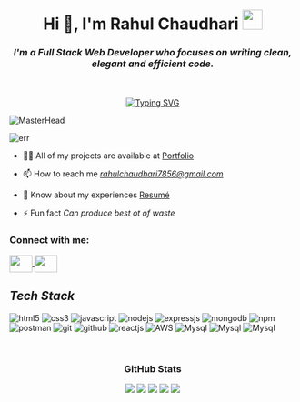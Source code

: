 <h1 align="center">Hi 👋, I'm Rahul Chaudhari <img
        src="https://camo.githubusercontent.com/d3359cb00ab0b5ed8f2e1fe3fceb4fbaf3b614340f8c0db99c17b9f50b351770/68747470733a2f2f656d6f6a69732e736c61636b6d6f6a69732e636f6d2f656d6f6a69732f696d616765732f313533313834393433302f343234362f626c6f622d73756e676c61737365732e6769663f31353331383439343330"
        width="35"></h1>

<!----------------------------------- About Section ------------------------------------>

<h3 align="center"><i>I'm a Full Stack Web Developer who focuses on writing clean, elegant and efficient code.</i> </h3>
<br>

<!----------------------------------- Profile View Section ------------------------------------>

<br>
<div align="center">
    <a href="https://git.io/typing-svg"><img
            src="https://readme-typing-svg.demolab.com?font=Fira+Code&size=27&pause=1000&color=blue &width=470&lines=Hello+Fellow+%3C%2FDevelopers%3E;if(brain!%3Dempty)+keepCoding()+;else++orderCoffee()+"
            alt="Typing SVG" /></a>
    <!-- [![Typing SVG](https://readme-typing-svg.demolab.com?font=Fira+Code&pause=1000&width=435&lines=Hello+Fellow+%3C%2FDevelopers%3E;if(brain+!%3D+empty)+%7B++keepCoding()++%7D+;else+%7B++orderCoffee()++%7D)](https://git.io/typing-svg) -->
</div>

![MasterHead](https://miro.medium.com/max/1400/1*OxT7UjIwhklKE8d8SFyo7g.gif)


<p align="left"> <img
        src="https://komarev.com/ghpvc/?username=chaudhari014&label=Profile%20views&color=0e75b6&style=flat"
        alt="err" /> </p>

- 👨‍💻 All of my projects are available at [Portfolio](https://chaudhari014.github.io/)

- 📫 How to reach me *rahulchaudhari7856@gmail.com*

- 📄 Know about my experiences
[Resumé](https://drive.google.com/file/d/16gwOIAO0kfstcuZ0ATECY5dY22Km6GxN/view?usp=sharing)

- ⚡ Fun fact *Can produce best ot of waste*


<h3 align="left">Connect with me:</h3>
<p align="left">
    <a href="https://www.linkedin.com/in/rahul-chaudhari-52718a273/" target="blank">
        <img align="center"
            src="https://raw.githubusercontent.com/rahuldkjain/github-profile-readme-generator/master/src/images/icons/Social/linked-in-alt.svg"
            alt="" height="30" width="40" />
    </a>
    <a href="https://twitter.com/RahulCh51024224" target="blank"><img align="center"
            src="https://raw.githubusercontent.com/rahuldkjain/github-profile-readme-generator/master/src/images/icons/Social/twitter.svg"
            alt="" height="30" width="40" /></a>
</p>


<h2><i>Tech Stack</i></h2>
<p>
    <img src="https://img.shields.io/badge/HTML5-E34F26?style=for-the-badge&logo=html5&logoColor=white" alt="html5" />
    <img src="https://img.shields.io/badge/CSS3-1572B6?style=for-the-badge&logo=css3&logoColor=white" alt="css3" />
    <img src="https://img.shields.io/badge/JavaScript-323330?style=for-the-badge&logo=javascript&logoColor=F7DF1E" alt="javascript" />
    <img src="https://img.shields.io/badge/Node.js-339933?style=for-the-badge&logo=nodedotjs&logoColor=white" alt="nodejs" />
    <img src="https://img.shields.io/badge/Express.js-000000?style=for-the-badge&logo=express&logoColor=white" alt="expressjs" />
    <img src="https://img.shields.io/badge/MongoDB-4EA94B?style=for-the-badge&logo=mongodb&logoColor=white" alt="mongodb" />
    <img src="https://img.shields.io/badge/npm-CB3837?style=for-the-badge&logo=npm&logoColor=white" alt="npm" />
    <img src="https://img.shields.io/badge/Postman-FF6C37?style=for-the-badge&logo=Postman&logoColor=white" alt="postman" />
    <img src="https://img.shields.io/badge/Git-f44d27?style=for-the-badge&logo=git&logoColor=white" alt="git" />
    <img src="https://img.shields.io/badge/GitHub-100000?style=for-the-badge&logo=github&logoColor=white" alt="github" />
    <img src="https://img.shields.io/badge/React-20232A?style=for-the-badge&logo=react&logoColor=61DAFB" alt="reactjs" />
    <img src="https://img.shields.io/badge/AWS-232F3E?style=for-the-badge&logo=amazon-aws&logoColor=FF9900" alt="AWS" />
    <img src="https://img.shields.io/badge/MySQL-4479A1?style=for-the-badge&logo=mysql&logoColor=white" alt="Mysql" />
    <img src="https://img.shields.io/badge/LLD-FF5733?style=for-the-badge&logo=visual-studio-code&logoColor=white" alt="Mysql" />
    <img src="https://img.shields.io/badge/Redis-DC382D?style=for-the-badge&logo=redis&logoColor=white" alt="Mysql" />
</p>
<br>

<div>
    <h3 align="center">GitHub Stats</h3>
    <p align="center">
        <img
            src="http://github-profile-summary-cards.vercel.app/api/cards/profile-details?username=chaudhari014&theme=github_dark">
        <img
            src="http://github-profile-summary-cards.vercel.app/api/cards/repos-per-language?username=chaudhari014&theme=github_dark">
        <img
            src="http://github-profile-summary-cards.vercel.app/api/cards/most-commit-language?username=chaudhari014&theme=github_dark">
        <img
            src="http://github-profile-summary-cards.vercel.app/api/cards/stats?username=chaudhari014&theme=github_dark">
        <img
            src="http://github-profile-summary-cards.vercel.app/api/cards/productive-time?username=chaudhari014&theme=github_dark&utcOffset=8">
    </p>
</div>

